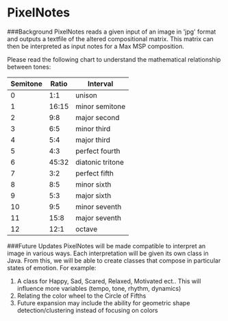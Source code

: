 PixelNotes
==========

###Background
PixelNotes reads a given input of an image in 'jpg' format and outputs a textfile of the altered compositional matrix.
This matrix can then be interpreted as input notes for a Max MSP composition.

Please read the following chart to understand the mathematical relationship between tones:

| Semitone      | Ratio         | Interval |
| ------------- | ------------- | ------------------ |
| 0 | 1:1 | unison |
| 1 | 16:15 | minor semitone |
| 2 | 9:8	| major second |
| 3 | 6:5 | minor third |
| 4 | 5:4 | major third |
| 5 | 4:3 | perfect fourth |
| 6 | 45:32 | diatonic tritone |
| 7 | 3:2 | perfect fifth |
| 8 | 8:5 |  minor sixth|
| 9 | 5:3 | major sixth |
| 10 | 9:5 | minor seventh |
| 11 | 15:8 | major seventh |
| 12 | 12:1 | octave |


###Future Updates
PixelNotes will be made compatible to interpret an image in various ways.
Each interpretation will be given its own class in Java. 
From this, we will be able to create classes that compose in particular states of emotion.
For example:

1. A class for Happy, Sad, Scared, Relaxed, Motivated ect.. This will influence more variables (tempo, tone, rhythm, dynamics)
2. Relating the color wheel to the Circle of Fifths
3. Future expansion may include the ability for geometric shape detection/clustering instead of focusing on colors
